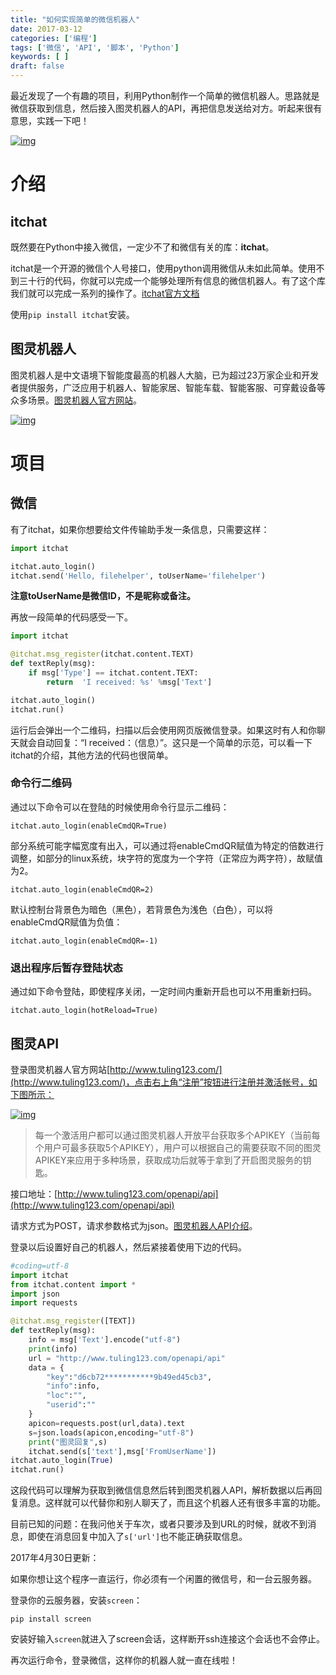 ```yaml
---
title: "如何实现简单的微信机器人"
date: 2017-03-12
categories: ['编程']
tags: ['微信', 'API', '脚本', 'Python']
keywords: [ ]
draft: false
---
```


最近发现了一个有趣的项目，利用Python制作一个简单的微信机器人。思路就是微信获取到信息，然后接入图灵机器人的API，再把信息发送给对方。听起来很有意思，实践一下吧！

<!--more-->

[![img](http://olzlqlgy5.bkt.clouddn.com/tuling.jpg)](http://olzlqlgy5.bkt.clouddn.com/tuling.jpg)

# 介绍

## itchat

既然要在Python中接入微信，一定少不了和微信有关的库：**itchat**。

itchat是一个开源的微信个人号接口，使用python调用微信从未如此简单。使用不到三十行的代码，你就可以完成一个能够处理所有信息的微信机器人。有了这个库我们就可以完成一系列的操作了。[itchat官方文档](http://itchat.readthedocs.io/zh/latest/)

使用`pip install itchat`安装。

## 图灵机器人

图灵机器人是中文语境下智能度最高的机器人大脑，已为超过23万家企业和开发者提供服务，广泛应用于机器人、智能家居、智能车载、智能客服、可穿戴设备等众多场景。[图灵机器人官方网站](http://www.tuling123.com/)。

[![img](http://www.tuling123.com/resources/web/v4/img/index/index_logo.png)](http://www.tuling123.com/resources/web/v4/img/index/index_logo.png)

# 项目

## 微信

有了itchat，如果你想要给文件传输助手发一条信息，只需要这样：

```python
import itchat

itchat.auto_login()
itchat.send('Hello, filehelper', toUserName='filehelper')
```

**注意toUserName是微信ID，不是昵称或备注。**

再放一段简单的代码感受一下。

```python
import itchat

@itchat.msg_register(itchat.content.TEXT)
def textReply(msg):
    if msg['Type'] == itchat.content.TEXT:
        return  'I received: %s' %msg['Text']

itchat.auto_login()
itchat.run()
```

运行后会弹出一个二维码，扫描以后会使用网页版微信登录。如果这时有人和你聊天就会自动回复：“I received：（信息）”。这只是一个简单的示范，可以看一下itchat的介绍，其他方法的代码也很简单。

### 命令行二维码

通过以下命令可以在登陆的时候使用命令行显示二维码：

```
itchat.auto_login(enableCmdQR=True)
```

部分系统可能字幅宽度有出入，可以通过将enableCmdQR赋值为特定的倍数进行调整，如部分的linux系统，块字符的宽度为一个字符（正常应为两字符），故赋值为2。

```
itchat.auto_login(enableCmdQR=2)
```

默认控制台背景色为暗色（黑色），若背景色为浅色（白色），可以将enableCmdQR赋值为负值：

```
itchat.auto_login(enableCmdQR=-1)
```

### 退出程序后暂存登陆状态

通过如下命令登陆，即使程序关闭，一定时间内重新开启也可以不用重新扫码。

```
itchat.auto_login(hotReload=True)
```

## 图灵API

登录图灵机器人官方网站[http://www.tuling123.com/](http://www.tuling123.com/)，点击右上角“注册”按钮进行注册并激活帐号，如下图所示：

[![img](http://www.tuling123.com/resources/web/v4/img/docs/w_pic09.png)](http://www.tuling123.com/resources/web/v4/img/docs/w_pic09.png)

> 每一个激活用户都可以通过图灵机器人开放平台获取多个APIKEY（当前每个用户可最多获取5个APIKEY），用户可以根据自己的需要获取不同的图灵APIKEY来应用于多种场景，获取成功后就等于拿到了开启图灵服务的钥匙。

接口地址：[http://www.tuling123.com/openapi/api](http://www.tuling123.com/openapi/api)

请求方式为POST，请求参数格式为json。[图灵机器人API介绍](http://www.tuling123.com/help/h_cent_webapi.jhtml?nav=doc)。

登录以后设置好自己的机器人，然后紧接着使用下边的代码。

```python
#coding=utf-8
import itchat
from itchat.content import *
import json
import requests

@itchat.msg_register([TEXT])
def textReply(msg):
    info = msg['Text'].encode("utf-8")
    print(info)
    url = "http://www.tuling123.com/openapi/api"
    data = {
        "key":"d6cb72***********9b49ed45cb3",
        "info":info,
        "loc":"",
        "userid":""
    }
    apicon=requests.post(url,data).text
    s=json.loads(apicon,encoding="utf-8")
    print("图灵回复",s)
    itchat.send(s['text'],msg['FromUserName'])
itchat.auto_login(True)
itchat.run()
```

这段代码可以理解为获取到微信信息然后转到图灵机器人API，解析数据以后再回复消息。这样就可以代替你和别人聊天了，而且这个机器人还有很多丰富的功能。

目前已知的问题：在我问他关于车次，或者只要涉及到URL的时候，就收不到消息，即使在消息回复中加入了`s['url']`也不能正确获取信息。

2017年4月30日更新：

如果你想让这个程序一直运行，你必须有一个闲置的微信号，和一台云服务器。

登录你的云服务器，安装`screen`：

```
pip install screen
```

安装好输入`screen`就进入了screen会话，这样断开ssh连接这个会话也不会停止。

再次运行命令，登录微信，这样你的机器人就一直在线啦！